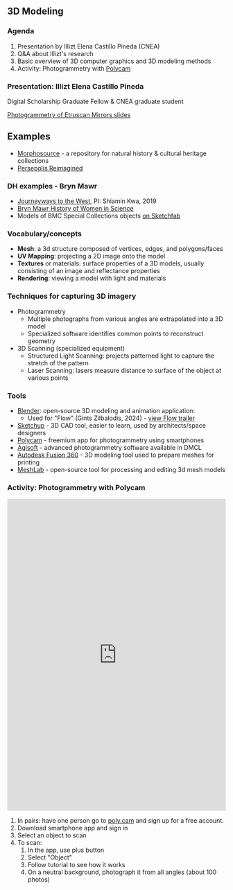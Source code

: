 ## 3D Modeling

### Agenda

1. Presentation by Illizt Elena Castillo Pineda (CNEA)
2. Q&A about Illizt's research
3. Basic overview of 3D computer graphics and 3D modeling methods
4. Activity: Photogrammetry with [Polycam](https://poly.cam/)

### Presentation: Illizt Elena Castillo Pineda

Digital Scholarship Graduate Fellow & CNEA graduate student

[Photogrammetry of Etruscan Mirrors slides](https://brynmawr-my.sharepoint.com/:p:/r/personal/icastillop_brynmawr_edu/Documents/Showcase/Photogrammetry%202.pptx?d=w3a080b68ef4645b9874af8d29e6bc82f&e=4%3aacd630d0c52d4200a8a995c231354c33&sharingv2=true&fromShare=true&at=9)

## Examples

- [Morphosource](https://www.morphosource.org/?locale=en) - a repository for natural history & cultural heritage collections
- [Persepolis Reimagined](https://persepolis.getty.edu/)

### DH examples - Bryn Mawr

-  [Journeyways to the West](https://digitalscholarship.brynmawr.edu/journeyways/index.html), PI: Shiamin Kwa, 2019
- [Bryn Mawr History of Women in Science](https://digitalscholarship.brynmawr.edu/howis/)
- Models of BMC Special Collections objects [on Sketchfab](https://sketchfab.com/BrynMawrCollege/models)

### Vocabulary/concepts

- **Mesh**: a 3d structure composed of vertices, edges, and polygons/faces
- **UV Mapping**: projecting a 2D image onto the model
- **Textures** or materials: surface properties of a 3D models, usually consisting of an image and reflectance properties
- **Rendering**: viewing a model with light and materials

### Techniques for capturing 3D imagery

- Photogrammetry 
  - Multiple photographs from various angles are extrapolated into a 3D model
  - Specialized software identifies common points to reconstruct geometry
- 3D Scanning (specialized equipment)
  - Structured Light Scanning: projects patterned light to capture the stretch of the pattern
  - Laser Scanning: lasers measure distance to surface of the object at various points

### Tools

- [Blender](https://www.blender.org/): open-source 3D modeling and animation application:
  - Used for "Flow" (Gints Zilbalodis, 2024) - [view Flow trailer](https://www.youtube.com/watch?v=l5zSgSuIDU4&list=PLvJeTmFXYsRYLzw-j8PpoDScVWL6ldUE4&index=1)
- [Sketchup](https://www.sketchup.com/en) - 3D CAD tool, easier to learn, used by architects/space designers
- [Polycam](https://poly.cam/) - freemium app for photogrammetry using smartphones
- [Agisoft](https://www.agisoft.com/) - advanced photogrammetry software available in DMCL
- [Autodesk Fusion 360](https://www.autodesk.com/products/fusion-360/overview?term=1-YEAR&tab=subscription) - 3D modeling tool used to prepare meshes for printing
- [MeshLab](https://www.meshlab.net/) - open-source tool for processing and editing 3d mesh models


### Activity: Photogrammetry with Polycam

<iframe src="https://poly.cam/capture/2B344FC7-7D8B-47E1-B0A8-257DDFBFBB2B/embed" title="Polycam capture viewer" style="height:100%;width:100%;max-height:720px;max-width:1280px;min-height:280px;min-width:280px" frameborder="0"></iframe>

1. In pairs: have one person go to [poly.cam](https://poly.cam/) and sign up for a free account.
2. Download smartphone app and sign in
3. Select an object to scan
4. To scan: 
   1. In the app, use plus button
   2. Select "Object"
   3. Follow tutorial to see how it works
   4. On a neutral background, photograph it from all angles (about 100 photos)